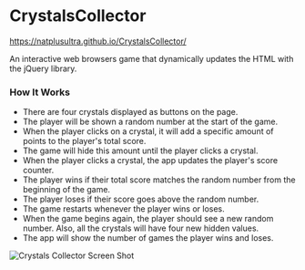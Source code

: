 # CrystalsCollector
https://natplusultra.github.io/CrystalsCollector/

An interactive web browsers game that dynamically updates the HTML with the jQuery library.

### How It Works
* There are four crystals displayed as buttons on the page.
* The player will be shown a random number at the start of the game.
* When the player clicks on a crystal, it will add a specific amount of points to the player's total score.
* The game will hide this amount until the player clicks a crystal.
* When the player clicks a crystal, the app updates the player's score counter.
* The player wins if their total score matches the random number from the beginning of the game.
* The player loses if their score goes above the random number.
* The game restarts whenever the player wins or loses.
* When the game begins again, the player should see a new random number. Also, all the crystals will have four new hidden values. 
* The app will show the number of games the player wins and loses. 

![Crystals Collector Screen Shot](https://github.com/natplusultra/CrystalsCollector/blob/master/assets/images/crystals_shot.png)
